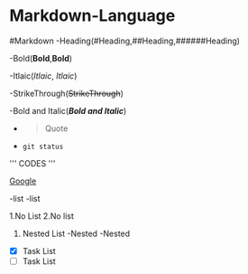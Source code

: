 # Markdown-Language

#Markdown
-Heading(#Heading,##Heading,######Heading)

-Bold(**Bold**,__Bold__)

-Itlaic(*Itlaic*, _Itlaic_)

-StrikeThrough(~~StrikeThrough~~)

-Bold and Italic(***Bold and Italic***)

- >Quote

- `git status`

'''
CODES
'''

[Google](google.com)

-list
-list

1.No List
2.No list

1. Nested List
   -Nested
    -Nested

-[x] Task List
-[ ] Task List
